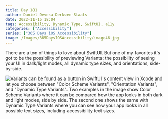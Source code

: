 ```yaml
---
title: Day 181
author: Daniel Devesa Derksen-Staats
date: 2022-11-15 18:04
tags: Accessibility, Dynamic Type, SwiftUI, a11y
categories: ["Accessibility"]
series: ["365 Days iOS Accessibility"]
image: /Images/365DaysIOSAccessibility/image46.jpg
---
```


There are a ton of things to love about SwiftUI. But one of my favorites it's got to be the possibility of previewing Variants: the possibility of seeing your UI in dark/light modes, all dynamic type sizes, and orientations, side-by-side.

![Variants can be found as a button in SwiftUI's content view in Xcode and let you choose between "Color Scheme Variants", "Orientation Variants", and "Dynamic Type Variants". Two examples in the image show Color Scheme Variants where it can be compared how the app looks in both dark and light modes, side by side. The second one shows the same with Dynamic Type Variants where you can see how your app looks in all possible text sizes, including accessibility text sizes.](/Images/365DaysIOSAccessibility/image46.jpg)